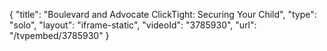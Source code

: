 {
    "title": "Boulevard and Advocate ClickTight: Securing Your Child",
    "type": "solo",
    "layout": "iframe-static",
    "videoId": "3785930",
    "url": "\/tvpembed\/3785930"
}